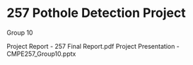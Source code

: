 # 257 Pothole Detection Project
Group 10

Project Report - 257 Final Report.pdf 
Project Presentation - CMPE257_Group10.pptx

